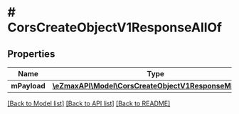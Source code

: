 # # CorsCreateObjectV1ResponseAllOf

## Properties

Name | Type | Description | Notes
------------ | ------------- | ------------- | -------------
**mPayload** | [**\eZmaxAPI\Model\CorsCreateObjectV1ResponseMPayload**](CorsCreateObjectV1ResponseMPayload.md) |  |

[[Back to Model list]](../../README.md#models) [[Back to API list]](../../README.md#endpoints) [[Back to README]](../../README.md)
